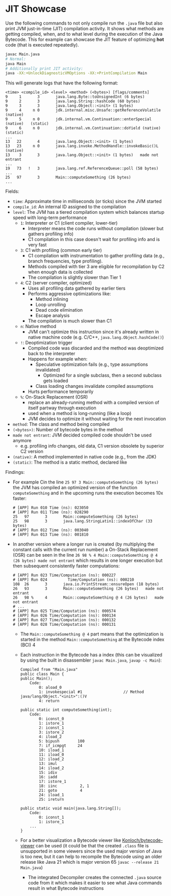 # JIT Showcase

Use the following commands to not only compile run the `.java` file but also print JVM just-in-time (JIT) compilation activity.
It shows what methods are getting compiled, when, and to what level during the execution of the Java Bytecode.
This for example can showcase the JIT feature of optimizing **hot** code (that is executed repeatedly).

```sh
javac Main.java
# Normal:
java Main
# Additionally print JIT activity:
java -XX:+UnlockDiagnosticVMOptions -XX:+PrintCompilation Main
```

This will generate logs that have the following format:

```text
<time> <compile_id> <level> <method> (<bytes>) [flags/comments]
9     1       3       java.lang.Byte::toUnsignedInt (6 bytes)
9     2       3       java.lang.String::hashCode (60 bytes)
9     3       3       java.lang.Object::<init> (1 bytes)
9     4     n 0       jdk.internal.misc.Unsafe::getReferenceVolatile (native)
9     5     n 0       jdk.internal.vm.Continuation::enterSpecial (native)   (static)
9     6     n 0       jdk.internal.vm.Continuation::doYield (native)   (static)
...
13   22       4       java.lang.Object::<init> (1 bytes)
13   23     n 0       java.lang.invoke.MethodHandle::invokeBasic()L (native)
13    3       3       java.lang.Object::<init> (1 bytes)   made not entrant
...
19   73   !   3       java.lang.ref.ReferenceQueue::poll (58 bytes)
...
25   97       3       Main::computeSomething (26 bytes)
...
```

Fields:

- `time`: Approximate time in milliseconds (or ticks) since the JVM started
- `compile_id`: An internal ID assigned to the compilation
- `level`: The JVM has a tiered compilation system which balances startup speed with long-term performance
  - `1`: Interpreter or C1 (client compiler, lower-tier)
    - Interpreter means the code runs without compilation (slower but gathers profiling info)
    - C1 compilation in this case doesn't wait for profiling info and is very fast
  - `3`: C1 with profiling (common early tier)
    - C1 compilation with instrumentation to gather profiling data (e.g., branch frequencies, type profiling).
    - Methods compiled with tier 3 are eligible for recompilation by C2 when enough data is collected
    - The compilation is slightly slower than Tier 1
  - `4`: C2 (server compiler, optimized)
    - Uses all profiling data gathered by earlier tiers
    - Performs aggressive optimizations like:
      - Method inlining
      - Loop unrolling
      - Dead code elimination
      - Escape analysis
    - The compilation is much slower than C1
  - `n`: Native method
    - JVM can't optimize this instruction since it's already written in native machine code (e.g. C/C++, `java.lang.Object.hashCode()`)
  - `!`: Deoptimization trigger
    - Compiled code was discarded and the method was deoptimized back to the interpreter
    - Happens for example when:
      - Speculative optimization fails (e.g., type assumptions invalidated)
        - Optimized for a single subclass, then a second subclass gets loaded
      - Class loading changes invalidate compiled assumptions
    - Hurts performance temporarily
  - `%`: On-Stack Replacement (OSR)
    - replace an already-running method with a compiled version of itself partway through execution
    - used when a method is long-running (like a loop)
    - JVM decides to optimize it without waiting for the next invocation
- `method`: The class and method being compiled
- `(<bytes>)`: Number of bytecode bytes in the method
- `made not entrant`: JVM decided compiled code shouldn't be used anymore
  - e.g. profiling info changes, old data, C1 version obsolete by superior C2 version
- `(native)`: A method implemented in native code (e.g., from the JDK)
- `(static)`: The method is a static method, declared like

Findings:

- For example Cin the line `25 97 3 Main::computeSomething (26 bytes)` the JVM has compiled an optimized version of the function `computeSomething` and in the upcoming runs the execution becomes 10x faster:

  ```text
  # [APP] Run 010 Time (ns): 023050
  # [APP] Run 011 Time (ns): 028290
  25   97       3       Main::computeSomething (26 bytes)
  25   98       3       java.lang.StringLatin1::indexOfChar (33 bytes)
  # [APP] Run 012 Time (ns): 003040
  # [APP] Run 013 Time (ns): 001810
  ```

- In another version where a longer run is created (by multiplying the constant calls with the current run number) a On-Stack Replacement (OSR) can be seen in the line `26 98 % 4 Main::computeSomething @ 4 (26 bytes) made not entrant` which results in one longer execution but then subsequent consistently faster computations:

  ```text
  # [APP] Run 023 Time/Computation (ns): 000227
  # [APP] Run 024         Time/Computation (ns): 000210
  108  26       3       java.io.PrintStream::ensureOpen (18 bytes)
  26   93       3       Main::computeSomething (26 bytes)   made not entrant
  26   98 %     4       Main::computeSomething @ 4 (26 bytes)   made not entrant
  # ...
  # [APP] Run 025 Time/Computation (ns): 000574
  # [APP] Run 026 Time/Computation (ns): 000134
  # [APP] Run 027 Time/Computation (ns): 000132
  # [APP] Run 028 Time/Computation (ns): 000131
  ```

  - The `Main::computeSomething @ 4` part means that the optimization is started in the method `Main::computeSomething` at the Bytecode index (BCI) 4
  - Each instruction in the Bytecode has a index (this can be visualized by using the built in disassembler `javac Main.java`, `javap -c Main`):

    ```text
    Compiled from "Main.java"
    public class Main {
    public Main();
        Code:
            0: aload_0
            1: invokespecial #1                  // Method java/lang/Object."<init>":()V
            4: return

    public static int computeSomething(int);
        Code:
            0: iconst_0
            1: istore_1
            2: iconst_1
            3: istore_2
            4: iload_2
            5: bipush        100
            7: if_icmpgt     24
            10: iload_1
            11: iload_0
            12: iload_2
            13: imul
            14: iload_2
            15: idiv
            16: iadd
            17: istore_1
            18: iinc          2, 1
            21: goto          4
            24: iload_1
            25: ireturn

    public static void main(java.lang.String[]);
        Code:
            0: iconst_1
            1: istore_1
        ...
    }
    ```

  - For a better visualization a Bytecode viewer like [Konloch/bytecode-viewer](https://github.com/konloch/bytecode-viewer) can be used (it could be that the created `.class` file is unsupported in some viewers since the used major version of Java is too new, but it can help to recompile the Bytecode using an older release like Java 21 which is major version 65 `javac --release 21 Main.java`)
    - The integrated Decompiler creates the connected `.java` source code from it which makes it easier to see what Java commands result in what Bytecode instructions
